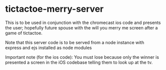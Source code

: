 tictactoe-merry-server
==================

This is to be used in conjunction with the chromecast ios code and presents the user; hopefully future spouse with the will you merry me screen after a game of tictactoe.

Note that this server code is to be served from a node instance with express and ejs installed as node modules

Important note (for the ios code): You must lose because only the winner is presented a screen in the iOS codebase telling them to look up at the tv.